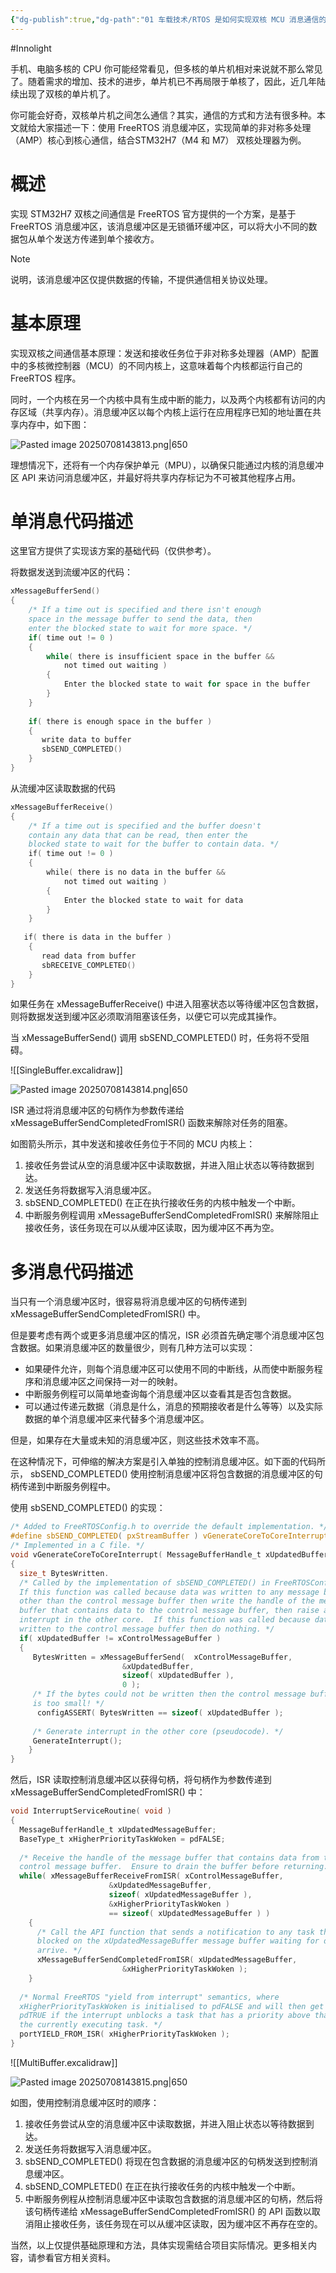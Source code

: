 ```yaml
---
{"dg-publish":true,"dg-path":"01 车载技术/RTOS 是如何实现双核 MCU 消息通信的？.md","permalink":"/01 车载技术/RTOS 是如何实现双核 MCU 消息通信的？/","created":"2025-07-08T14:35:00.512+08:00","updated":"2025-07-08T15:06:25.213+08:00"}
---
```


#Innolight

手机、电脑多核的 CPU 你可能经常看见，但多核的单片机相对来说就不那么常见了。随着需求的增加、技术的进步，单片机已不再局限于单核了，因此，近几年陆续出现了双核的单片机了。

你可能会好奇，双核单片机之间怎么通信？其实，通信的方式和方法有很多种。本文就给大家描述一下：使用 FreeRTOS 消息缓冲区，实现简单的非对称多处理（AMP）核心到核心通信，结合STM32H7（M4 和 M7） 双核处理器为例。

# 概述

实现 STM32H7 双核之间通信是 FreeRTOS 官方提供的一个方案，是基于 FreeRTOS 消息缓冲区，该消息缓冲区是无锁循环缓冲区，可以将大小不同的数据包从单个发送方传递到单个接收方。


> [!NOTE]
> 说明，该消息缓冲区仅提供数据的传输，不提供通信相关协议处理。

# 基本原理

实现双核之间通信基本原理：发送和接收任务位于非对称多处理器（AMP）配置中的多核微控制器（MCU）的不同内核上，这意味着每个内核都运行自己的 FreeRTOS 程序。

同时，一个内核在另一个内核中具有生成中断的能力，以及两个内核都有访问的内存区域（共享内存）。消息缓冲区以每个内核上运行在应用程序已知的地址置在共享内存中，如下图：

![Pasted image 20250708143813.png|650](/img/user/0.Asset/resource/Pasted%20image%2020250708143813.png)

理想情况下，还将有一个内存保护单元（MPU），以确保只能通过内核的消息缓冲区 API 来访问消息缓冲区，并最好将共享内存标记为不可被其他程序占用。

# 单消息代码描述

这里官方提供了实现该方案的基础代码（仅供参考）。

将数据发送到流缓冲区的代码：

``` c
xMessageBufferSend()
{    
    /* If a time out is specified and there isn't enough    
    space in the message buffer to send the data, then    
    enter the blocked state to wait for more space. */    
    if( time out != 0 )    
    {        
        while( there is insufficient space in the buffer &&            
            not timed out waiting )        
        {            
            Enter the blocked state to wait for space in the buffer        
        }    
    }
    
    if( there is enough space in the buffer )    
    {        
       write data to buffer        
       sbSEND_COMPLETED()    
    }
}
```

从流缓冲区读取数据的代码

``` c
xMessageBufferReceive()
{    
    /* If a time out is specified and the buffer doesn't    
    contain any data that can be read, then enter the    
    blocked state to wait for the buffer to contain data. */    
    if( time out != 0 )    
    {        
        while( there is no data in the buffer &&               
            not timed out waiting )        
        {            
            Enter the blocked state to wait for data        
        }    
    }
    
   if( there is data in the buffer )    
    {        
       read data from buffer        
       sbRECEIVE_COMPLETED()    
    }
}
```

如果任务在 xMessageBufferReceive() 中进入阻塞状态以等待缓冲区包含数据，则将数据发送到缓冲区必须取消阻塞该任务，以便它可以完成其操作。

当 xMessageBufferSend() 调用 sbSEND_COMPLETED() 时，任务将不受阻碍。

![[SingleBuffer.excalidraw]]

![Pasted image 20250708143814.png|650](/img/user/0.Asset/resource/Pasted%20image%2020250708143814.png)

ISR 通过将消息缓冲区的句柄作为参数传递给 xMessageBufferSendCompletedFromISR() 函数来解除对任务的阻塞。

如图箭头所示，其中发送和接收任务位于不同的 MCU 内核上：

1. 接收任务尝试从空的消息缓冲区中读取数据，并进入阻止状态以等待数据到达。
2. 发送任务将数据写入消息缓冲区。
3. sbSEND_COMPLETED() 在正在执行接收任务的内核中触发一个中断。
4. 中断服务例程调用 xMessageBufferSendCompletedFromISR() 来解除阻止接收任务，该任务现在可以从缓冲区读取，因为缓冲区不再为空。

# 多消息代码描述

当只有一个消息缓冲区时，很容易将消息缓冲区的句柄传递到 xMessageBufferSendCompletedFromISR() 中。

但是要考虑有两个或更多消息缓冲区的情况，ISR 必须首先确定哪个消息缓冲区包含数据。如果消息缓冲区的数量很少，则有几种方法可以实现：

- 如果硬件允许，则每个消息缓冲区可以使用不同的中断线，从而使中断服务程序和消息缓冲区之间保持一对一的映射。
- 中断服务例程可以简单地查询每个消息缓冲区以查看其是否包含数据。
- 可以通过传递元数据（消息是什么，消息的预期接收者是什么等等）以及实际数据的单个消息缓冲区来代替多个消息缓冲区。

但是，如果存在大量或未知的消息缓冲区，则这些技术效率不高。

在这种情况下，可伸缩的解决方案是引入单独的控制消息缓冲区。如下面的代码所示， sbSEND_COMPLETED() 使用控制消息缓冲区将包含数据的消息缓冲区的句柄传递到中断服务例程中。  

使用 sbSEND_COMPLETED() 的实现：

``` c
/* Added to FreeRTOSConfig.h to override the default implementation. */
#define sbSEND_COMPLETED( pxStreamBuffer ) vGenerateCoreToCoreInterrupt( pxStreamBuffer )
/* Implemented in a C file. */
void vGenerateCoreToCoreInterrupt( MessageBufferHandle_t xUpdatedBuffer )
{
  size_t BytesWritten.
  /* Called by the implementation of sbSEND_COMPLETED() in FreeRTOSConfig.h.    
  If this function was called because data was written to any message buffer    
  other than the control message buffer then write the handle of the message    
  buffer that contains data to the control message buffer, then raise an    
  interrupt in the other core.  If this function was called because data was    
  written to the control message buffer then do nothing. */    
  if( xUpdatedBuffer != xControlMessageBuffer )    
  {        
     BytesWritten = xMessageBufferSend(  xControlMessageBuffer,                                            
                         &xUpdatedBuffer,                                            
                         sizeof( xUpdatedBuffer ),                                            
                         0 );
     /* If the bytes could not be written then the control message buffer        
     is too small! */        
      configASSERT( BytesWritten == sizeof( xUpdatedBuffer );
      
     /* Generate interrupt in the other core (pseudocode). */        
     GenerateInterrupt();    
    }
}
```

然后，ISR 读取控制消息缓冲区以获得句柄，将句柄作为参数传递到 xMessageBufferSendCompletedFromISR() 中：

``` c
void InterruptServiceRoutine( void )
{
  MessageBufferHandle_t xUpdatedMessageBuffer;
  BaseType_t xHigherPriorityTaskWoken = pdFALSE;
   
  /* Receive the handle of the message buffer that contains data from the    
  control message buffer.  Ensure to drain the buffer before returning. */    
  while( xMessageBufferReceiveFromISR( xControlMessageBuffer,                                         
                      &xUpdatedMessageBuffer,                                         
                      sizeof( xUpdatedMessageBuffer ),                                         
                      &xHigherPriorityTaskWoken )                                           
                      == sizeof( xUpdatedMessageBuffer ) )    
    {        
      /* Call the API function that sends a notification to any task that is        
      blocked on the xUpdatedMessageBuffer message buffer waiting for data to        
      arrive. */        
      xMessageBufferSendCompletedFromISR( xUpdatedMessageBuffer,                                            
                         &xHigherPriorityTaskWoken );    
    }
   
  /* Normal FreeRTOS "yield from interrupt" semantics, where    
  xHigherPriorityTaskWoken is initialised to pdFALSE and will then get set to    
  pdTRUE if the interrupt unblocks a task that has a priority above that of    
  the currently executing task. */    
  portYIELD_FROM_ISR( xHigherPriorityTaskWoken );
}
```

![[MultiBuffer.excalidraw]]

![Pasted image 20250708143815.png|650](/img/user/0.Asset/resource/Pasted%20image%2020250708143815.png)

如图，使用控制消息缓冲区时的顺序：

1. 接收任务尝试从空的消息缓冲区中读取数据，并进入阻止状态以等待数据到达。
2. 发送任务将数据写入消息缓冲区。
3. sbSEND_COMPLETED() 将现在包含数据的消息缓冲区的句柄发送到控制消息缓冲区。
4. sbSEND_COMPLETED() 在正在执行接收任务的内核中触发一个中断。
5. 中断服务例程从控制消息缓冲区中读取包含数据的消息缓冲区的句柄，然后将该句柄传递给 xMessageBufferSendCompletedFromISR() 的 API 函数以取消阻止接收任务，该任务现在可以从缓冲区读取，因为缓冲区不再存在空的。

当然，以上仅提供基础原理和方法，具体实现需结合项目实际情况。更多相关内容，请参看官方相关资料。
